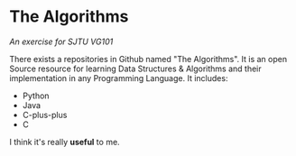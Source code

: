 # The Algorithms #
*An exercise for SJTU VG101*

There exists a repositories in Github named "The Algorithms". It is an open Source resource for learning Data Structures & Algorithms and their implementation in any Programming Language. It includes:
- Python
- Java
- C-plus-plus
- C

I think it's really **useful** to me.
